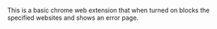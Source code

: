 This is a basic chrome web extension that when turned on blocks the specified websites and shows an error page.
